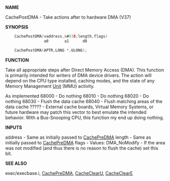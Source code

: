 
**NAME**

CachePostDMA - Take actions after to hardware DMA  (V37)

**SYNOPSIS**

```c
    CachePostDMA(vaddress,&#038;length,flags)
                 a0       a1      d0

    CachePostDMA(APTR,LONG *,ULONG);

```
**FUNCTION**

Take all appropriate steps after Direct Memory Access (DMA).  This
function is primarily intended for writers of DMA device drivers.  The
action will depend on the CPU type installed, caching modes, and the
state of any Memory Management [Unit](_OOXW) (MMU) activity.

As implemented
68000 - Do nothing
68010 - Do nothing
68020 - Do nothing
68030 - Flush the data cache
68040 - Flush matching areas of the data cache
????? - External cache boards, Virtual Memory Systems, or
future hardware may patch this vector to best emulate
the intended behavior.
With a Bus-Snooping CPU, this function my end up
doing nothing.

**INPUTS**

address - Same as initially passed to [CachePreDMA](CachePreDMA)
length  - Same as initially passed to [CachePreDMA](CachePreDMA)
flags   - Values:
DMA_NoModify - If the area was not modified (and
thus there is no reason to flush the cache) set
this bit.

**SEE ALSO**

exec/execbase.i, [CachePreDMA](CachePreDMA), [CacheClearU](CacheClearU), [CacheClearE](CacheClearE)
